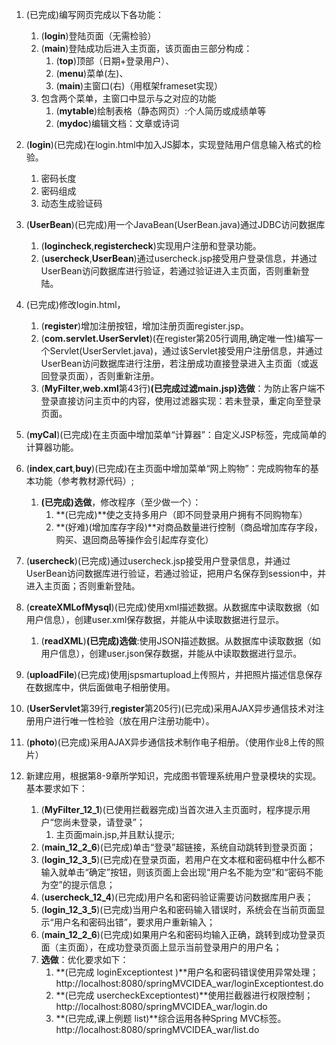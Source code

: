 1. (已完成)编写网页完成以下各功能：
   1. (**login**)登陆页面（无需检验）
   2. (**main**)登陆成功后进入主页面，该页面由三部分构成：
      1. (**top**)顶部（日期+登录用户）、
      2. (**menu**)菜单(左)、
      3. (**main**)主窗口(右)（用框架frameset实现）
   3. 包含两个菜单，主窗口中显示与之对应的功能
      1. (**mytable**)绘制表格（静态网页）:个人简历或成绩单等
      2. (**mydoc**)编辑文档：文章或诗词

2. (**login**)(已完成)在login.html中加入JS脚本，实现登陆用户信息输入格式的检验。
   1. 密码长度
   2. 密码组成
   3. 动态生成验证码

3. (**UserBean**)(已完成)用一个JavaBean(UserBean.java)通过JDBC访问数据库
   1. (**logincheck**,**registercheck**)实现用户注册和登录功能。
   2. (**usercheck**,**UserBean**)通过usercheck.jsp接受用户登录信息，并通过UserBean访问数据库进行验证，若通过验证进入主页面，否则重新登陆。
   
4. (已完成)修改login.html，
   1. (**register**)增加注册按钮，增加注册页面register.jsp。
   2. (**com.servlet.UserServlet**)(在register第205行调用,确定唯一性)编写一个Servlet(UserServlet.java)，通过该Servlet接受用户注册信息，并通过UserBean访问数据库进行注册，若注册成功直接登录进入主页面（或返回登录页面），否则重新注册。
   3. (**MyFilter**,**web.xml**第43行)**(已完成过滤main.jsp)选做**：为防止客户端不登录直接访问主页中的内容，使用过滤器实现：若未登录，重定向至登录页面。

5. (**myCal**)(已完成)在主页面中增加菜单“计算器”：自定义JSP标签，完成简单的计算器功能。

6. (**index**,**cart**,**buy**)(已完成)在主页面中增加菜单“网上购物”：完成购物车的基本功能（参考教材源代码）;
   1. **(已完成)选做**，修改程序（至少做一个）：
      1. **(已完成)**使之支持多用户（即不同登录用户拥有不同购物车）
      2. **(好难)(增加库存字段)**对商品数量进行控制（商品增加库存字段，购买、退回商品等操作会引起库存变化）

7. (**usercheck**)(已完成)通过usercheck.jsp接受用户登录信息，并通过UserBean访问数据库进行验证，若通过验证，把用户名保存到session中，并进入主页面；否则重新登陆。
   
8. (**createXMLofMysql**)(已完成)使用xml描述数据。从数据库中读取数据（如用户信息），创建user.xml保存数据，并能从中读取数据进行显示。
   1. (**readXML**)**(已完成)选做**:使用JSON描述数据。从数据库中读取数据（如用户信息），创建user.json保存数据，并能从中读取数据进行显示。


9.  (**uploadFile**)(已完成)使用jspsmartupload上传照片，并把照片描述信息保存在数据库中，供后面做电子相册使用。
   
10. (**UserServlet**第39行,**register**第205行)(已完成)采用AJAX异步通信技术对注册用户进行唯一性检验（放在用户注册功能中）。
    
11. (**photo**)(已完成)采用AJAX异步通信技术制作电子相册。（使用作业8上传的照片）

12. 新建应用，根据第8-9章所学知识，完成图书管理系统用户登录模块的实现。
    基本要求如下：
    1. (**MyFilter_12_1**)(已使用拦截器完成)当首次进入主页面时，程序提示用户“您尚未登录，请登录”；
       1. 主页面main.jsp,并且默认提示;
    2. (**main_12_2_6**)(已完成)单击“登录”超链接，系统自动跳转到登录页面；
    3. (**login_12_3_5**)(已完成)在登录页面，若用户在文本框和密码框中什么都不输入就单击“确定”按钮，则该页面上会出现“用户名不能为空”和“密码不能为空”的提示信息；
    4. (**usercheck_12_4**)(已完成)用户名和密码验证需要访问数据库用户表；
    5. (**login_12_3_5**)(已完成)当用户名和密码输入错误时，系统会在当前页面显示“用户名和密码出错”，要求用户重新输入；
    6. (**main_12_2_6**)(已完成)如果用户名和密码均输入正确，跳转到成功登录页面（主页面），在成功登录页面上显示当前登录用户的用户名；
    7. **选做**：优化要求如下：
       1.  **(已完成 loginExceptiontest )**用户名和密码错误使用异常处理；http://localhost:8080/springMVCIDEA_war/loginExceptiontest.do
       2.  **(已完成 usercheckExceptiontest)**使用拦截器进行权限控制；http://localhost:8080/springMVCIDEA_war/login.do
       3.  **(已完成,课上例题 list)**综合运用各种Spring MVC标签。http://localhost:8080/springMVCIDEA_war/list.do
